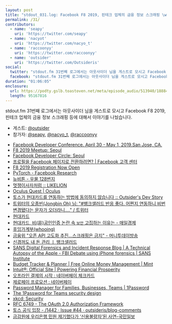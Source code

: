 ```yaml
---
layout: post
title: "stdout_031.log: Facebook F8 2019, 핀테크 업체의 금융 정보 스크래핑 \w outsider"
permalink: /31/
contributors:
  - name: 'seapy'
    uri: 'https://twitter.com/seapy'
  - name: 'nacyot'
    uri: 'https://twitter.com/nacyo_t'
  - name: 'raccoonyy'
    uri: 'https://twitter.com/raccoonyy'
  - name: 'outsider'
    uri: 'https://twitter.com/Outsideris'
social:
  twitter: "stdout.fm 31번째 로그에서는 아웃사이더 님을 게스트로 모시고 Facebook F8 2019, 핀테크 업체의 금융 정보 스크래핑 등에 대해서 이야기를 나눴습니다. #stdoutfm"
  facebook: "stdout.fm 31번째 로그에서는 아웃사이더 님을 게스트로 모시고 Facebook F8 2019, 핀테크 업체의 금융 정보 스크래핑 등에 대해서 이야기를 나눴습니다."
duration: "01:06:05"
enclosure:
  url: https://podty.gslb.toastoven.net/meta/episode_audio/513940/188843_1557900055694.mp3 
  length: 95167816
---
```


stdout.fm 31번째 로그에서는 아웃사이더 님을 게스트로 모시고 Facebook F8 2019, 핀테크 업체의 금융 정보 스크래핑 등에 대해서 이야기를 나눴습니다.

* 게스트: [@outsider][out]
* 참가자: [@seapy][sea], [@nacyo_t][nac], [@raccoonyy][rac]

[sea]: https://twitter.com/seapy
[nac]: https://twitter.com/nacyo_t
[rac]: https://twitter.com/raccoonyy
[out]: https://twitter.com/Outsideris

* [Facebook Developer Conference. April 30 - May 1, 2019.San Jose, CA.](https://www.f8.com/)
* [F8 2019 Meetup: Seoul](https://f8seoul2019.splashthat.com/)
* [Facebook Developer Circle: Seoul](https://www.facebook.com/groups/DevCSeoul/)
* [프로필을 Facebook 페이지로 전환하려면? \| Facebook 고객 센터](https://www.facebook.com/help/116067818477568?helpref=faq_content)
* [F8 2019 Registration Now Open](https://developers.facebook.com/blog/post/2019/02/20/f8-2019-registration-now-open/)
* [PyTorch - Facebook Research](https://research.fb.com/downloads/pytorch/)
* [뉴비톤 - 우물 128번지](https://www.facebook.com/cowx2ater/photos/a.156948108323045/318858575465330/)
* [멋쟁이사자처럼 :: LIKELION](https://likelion.net/)
* [Oculus Quest \| Oculus](https://www.oculus.com/quest/)
* [토스가 현대카드를 연동하는 방법에 동의하지 않습니다 :: Outsider's Dev Story](https://blog.outsider.ne.kr/1442)
* [트위터의 오종빈(Jongbin Oh) 님: "#뱅크샐러드 반응 좋다. 어쩐지 연동하니 비번 변경됐다는 문자가 오더라니...." / 트위터](https://twitter.com/ohyecloudy/status/1128894471419170816)
* [현대카드](https://www.hyundaicard.com/index.jsp)
* [현대카드, 비(非)공인인증 논란 속 `보안` 고집하는 이유는 - 매일경제](https://www.mk.co.kr/news/economy/view/2013/07/607452/)
* [후잉가계부(whooing)](https://whooing.com/)
* [금융위 "오픈 API 고도화 추진...스크래핑은 금지" - 머니투데이방송](http://news.mtn.co.kr/newscenter/news_viewer.mtn?gidx=2019022111350252625)
* [신경꺼도 내 돈 관리 ㅣ 뱅크샐러드](https://banksalad.com/)
* [SANS Digital Forensics and Incident Response Blog \| A Technical Autopsy of the Apple - FBI Debate using iPhone forensics \| SANS Institute](https://digital-forensics.sans.org/blog/2016/02/23/iphone-forensics-separating-the-facts-from-fiction-a-technical-autopsy-of-the-apple-fbi-debate)
* [Budget Tracker & Planner \| Free Online Money Management \| Mint](https://www.mint.com/)
* [Intuit®: Official Site \| Powering Financial Prosperity‎](https://www.intuit.com/)
* [오프라인 결제의 시작 : 네이버페이 체크카드](https://campaign.naver.com/ncard/)
* [제로페이 프로모션 : 네이버페이](https://campaign.naver.com/npay/zeropay_preopen/)
* [Password Manager for Families, Businesses, Teams \| 1Password](https://1password.com/)
* [The 1Password for Teams security design](https://1password.com/teams/white-paper)
* [xkcd: Security](https://xkcd.com/538/)
* [RFC 6749 - The OAuth 2.0 Authorization Framework](https://tools.ietf.org/html/rfc6749)
* [토스 공식 입장 - /1442 · Issue #44 · outsideris/blog-comments](https://github.com/outsideris/blog-comments/issues/44#issuecomment-493667006)
* [금감원에 우리은행 민원 제기했다가 ‘신용불량자’된 사연-국민일보](http://news.kmib.co.kr/article/view.asp?arcid=0013329544&code=61121211&cp=nv)
